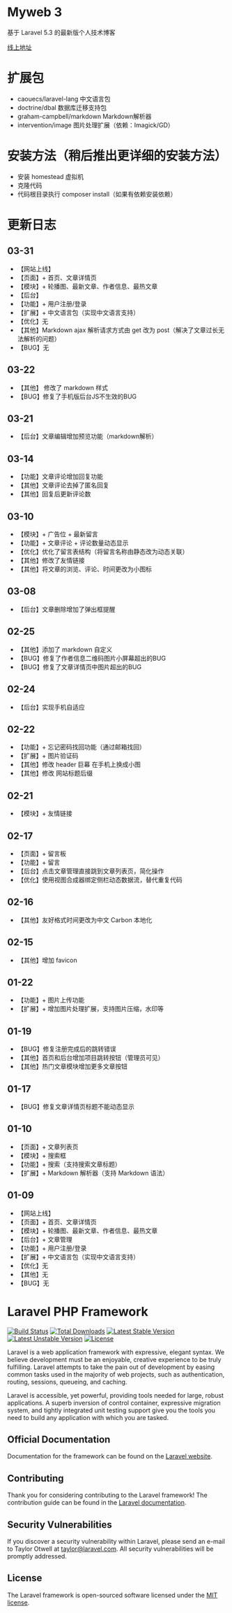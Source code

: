 # Myweb 3
基于 Laravel 5.3 的最新版个人技术博客

[线上地址](http://59.110.137.214/)

# 扩展包
- caouecs/laravel-lang 中文语言包
- doctrine/dbal 数据库迁移支持包
- graham-campbell/markdown Markdown解析器
- intervention/image 图片处理扩展（依赖：Imagick/GD）

# 安装方法（稍后推出更详细的安装方法）
- 安装 homestead 虚拟机
- 克隆代码
- 代码根目录执行 composer install（如果有依赖安装依赖）

# 更新日志

## 03-31

- 【网站上线】
- 【页面】+ 首页、文章详情页
- 【模块】+ 轮播图、最新文章、作者信息、最热文章
- 【后台】
- 【功能】+ 用户注册/登录
- 【扩展】+ 中文语言包（实现中文语言支持）
- 【优化】无
- 【其他】Markdown ajax 解析请求方式由 get 改为 post（解决了文章过长无法解析的问题）
- 【BUG】无

## 03-22

- 【其他】 修改了 markdown 样式
- 【BUG】修复了手机版后台JS不生效的BUG

## 03-21

- 【后台】文章编辑增加预览功能（markdown解析）

## 03-14

- 【功能】文章评论增加回复功能
- 【其他】文章评论去掉了匿名回复
- 【其他】回复后更新评论数

## 03-10

- 【模块】+ 广告位 + 最新留言
- 【功能】+ 文章评论 + 评论数量动态显示
- 【优化】优化了留言表结构（将留言名称由静态改为动态关联）
- 【其他】修改了友情链接
- 【其他】将文章的浏览、评论、时间更改为小图标

## 03-08

- 【后台】文章删除增加了弹出框提醒

## 02-25

- 【其他】添加了 markdown 自定义
- 【BUG】修复了作者信息二维码图片小屏幕超出的BUG
- 【BUG】修复了文章详情页中图片超出的BUG

## 02-24

- 【后台】实现手机自适应

## 02-22

- 【功能】+ 忘记密码找回功能（通过邮箱找回）
- 【扩展】+ 图片验证码
- 【其他】修改 header 巨幕 在手机上换成小图
- 【其他】修改 网站标题后缀

## 02-21

- 【模块】+ 友情链接

## 02-17

- 【页面】+ 留言板
- 【功能】+ 留言
- 【后台】点击文章管理直接跳到文章列表页，简化操作
- 【优化】使用视图合成器绑定侧栏动态数据流，替代重复代码

## 02-16

- 【其他】友好格式时间更改为中文 Carbon 本地化

## 02-15

- 【其他】增加 favicon

## 01-22

- 【功能】+ 图片上传功能
- 【扩展】+ 增加图片处理扩展，支持图片压缩，水印等

## 01-19

- 【BUG】修复注册完成后的跳转错误
- 【其他】首页和后台增加项目跳转按钮（管理员可见）
- 【其他】热门文章模块增加更多文章按钮

## 01-17

- 【BUG】修复文章详情页标题不能动态显示

## 01-10

- 【页面】+ 文章列表页
- 【模块】+ 搜索框
- 【功能】+ 搜索（支持搜索文章标题）
- 【扩展】+ Markdown 解析器（支持 Markdown 语法）

## 01-09

- 【网站上线】
- 【页面】+ 首页、文章详情页
- 【模块】+ 轮播图、最新文章、作者信息、最热文章
- 【后台】+ 文章管理
- 【功能】+ 用户注册/登录
- 【扩展】+ 中文语言包（实现中文语言支持）
- 【优化】无
- 【其他】无
- 【BUG】无



# Laravel PHP Framework

[![Build Status](https://travis-ci.org/laravel/framework.svg)](https://travis-ci.org/laravel/framework)
[![Total Downloads](https://poser.pugx.org/laravel/framework/d/total.svg)](https://packagist.org/packages/laravel/framework)
[![Latest Stable Version](https://poser.pugx.org/laravel/framework/v/stable.svg)](https://packagist.org/packages/laravel/framework)
[![Latest Unstable Version](https://poser.pugx.org/laravel/framework/v/unstable.svg)](https://packagist.org/packages/laravel/framework)
[![License](https://poser.pugx.org/laravel/framework/license.svg)](https://packagist.org/packages/laravel/framework)

Laravel is a web application framework with expressive, elegant syntax. We believe development must be an enjoyable, creative experience to be truly fulfilling. Laravel attempts to take the pain out of development by easing common tasks used in the majority of web projects, such as authentication, routing, sessions, queueing, and caching.

Laravel is accessible, yet powerful, providing tools needed for large, robust applications. A superb inversion of control container, expressive migration system, and tightly integrated unit testing support give you the tools you need to build any application with which you are tasked.

## Official Documentation

Documentation for the framework can be found on the [Laravel website](http://laravel.com/docs).

## Contributing

Thank you for considering contributing to the Laravel framework! The contribution guide can be found in the [Laravel documentation](http://laravel.com/docs/contributions).

## Security Vulnerabilities

If you discover a security vulnerability within Laravel, please send an e-mail to Taylor Otwell at taylor@laravel.com. All security vulnerabilities will be promptly addressed.

## License

The Laravel framework is open-sourced software licensed under the [MIT license](http://opensource.org/licenses/MIT).
